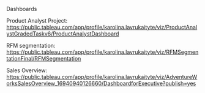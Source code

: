 Dashboards

Product Analyst Project: 
https://public.tableau.com/app/profile/karolina.lavrukaityte/viz/ProductAnalystGradedTaskv6/ProductAnalystDashboard

RFM segmentation: 
https://public.tableau.com/app/profile/karolina.lavrukaityte/viz/RFMSegmentationFinal/RFMSegmentation

Sales Overview: 
https://public.tableau.com/app/profile/karolina.lavrukaityte/viz/AdventureWorksSalesOverview_16940940126660/DashboardforExecutive?publish=yes
